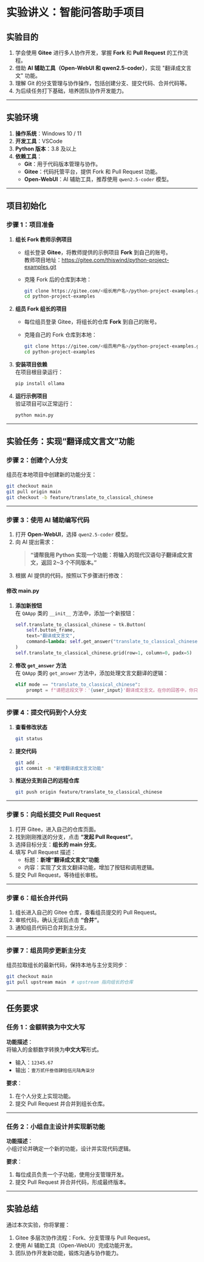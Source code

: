 
# **实验讲义：智能问答助手项目**

## **实验目的**

1. 学会使用 **Gitee** 进行多人协作开发，掌握 **Fork** 和 **Pull Request** 的工作流程。  
2. 借助 **AI 辅助工具（Open-WebUI 和 qwen2.5-coder）**，实现 "翻译成文言文" 功能。  
3. 理解 Git 的分支管理与协作操作，包括创建分支、提交代码、合并代码等。  
4. 为后续任务打下基础，培养团队协作开发能力。

---

## **实验环境**

1. **操作系统**：Windows 10 / 11  
2. **开发工具**：VSCode  
3. **Python 版本**：3.8 及以上  
4. **依赖工具**：  
   - **Git**：用于代码版本管理与协作。  
   - **Gitee**：代码托管平台，提供 Fork 和 Pull Request 功能。  
   - **Open-WebUI**：AI 辅助工具，推荐使用 `qwen2.5-coder` 模型。  

---

## **项目初始化**

### **步骤 1：项目准备**

1. **组长 Fork 教师示例项目**  
   - 组长登录 **Gitee**，将教师提供的示例项目 **Fork** 到自己的账号。  
     教师项目地址：<https://gitee.com/thiswind/python-project-examples.git>  
   - 克隆 Fork 后的仓库到本地：  

     ```bash
     git clone https://gitee.com/<组长用户名>/python-project-examples.git
     cd python-project-examples
     ```

2. **组员 Fork 组长的项目**  
   - 每位组员登录 Gitee，将组长的仓库 **Fork** 到自己的账号。  
   - 克隆自己的 Fork 仓库到本地：  

     ```bash
     git clone https://gitee.com/<组员用户名>/python-project-examples.git
     cd python-project-examples
     ```

3. **安装项目依赖**  
   在项目根目录运行：  

   ```bash
   pip install ollama
   ```

4. **运行示例项目**  
   验证项目可以正常运行：  

   ```bash
   python main.py
   ```

---

## **实验任务：实现“翻译成文言文”功能**

### **步骤 2：创建个人分支**

组员在本地项目中创建新的功能分支：  

```bash
git checkout main
git pull origin main
git checkout -b feature/translate_to_classical_chinese
```

---

### **步骤 3：使用 AI 辅助编写代码**

1. 打开 **Open-WebUI**，选择 `qwen2.5-coder` 模型。  
2. 向 AI 提出需求：  
   > **“请帮我用 Python 实现一个功能：将输入的现代汉语句子翻译成文言文，返回 2~3 个不同版本。”**  
3. 根据 AI 提供的代码，按照以下步骤进行修改：

#### **修改 main.py**

1. **添加新按钮**  
   在 `QAApp` 类的 `__init__` 方法中，添加一个新按钮：  

   ```python
   self.translate_to_classical_chinese = tk.Button(
       self.button_frame,
       text="翻译成文言文",
       command=lambda: self.get_answer("translate_to_classical_chinese"),
   )
   self.translate_to_classical_chinese.grid(row=1, column=0, padx=5)
   ```

2. **修改 `get_answer` 方法**  
   在 `QAApp` 类的 `get_answer` 方法中，添加处理文言文翻译的逻辑：  

   ```python
   elif mode == "translate_to_classical_chinese":
       prompt = f"请把这段文字：'{user_input}'翻译成文言文。在你的回答中，你只输出翻译得到的文言文版本。你要给出2~3个不同的翻译版本。"
   ```

---

### **步骤 4：提交代码到个人分支**

1. **查看修改状态**  
   ```bash
   git status
   ```

2. **提交代码**  
   ```bash
   git add .
   git commit -m "新增翻译成文言文功能"
   ```

3. **推送分支到自己的远程仓库**  
   ```bash
   git push origin feature/translate_to_classical_chinese
   ```

---

### **步骤 5：向组长提交 Pull Request**

1. 打开 Gitee，进入自己的仓库页面。  
2. 找到刚刚推送的分支，点击 **“发起 Pull Request”**。  
3. 选择目标分支：**组长的 main 分支**。  
4. 填写 Pull Request 描述：  
   - 标题：**新增“翻译成文言文”功能**  
   - 内容：实现了文言文翻译功能，增加了按钮和调用逻辑。  
5. 提交 Pull Request，等待组长审核。

---

### **步骤 6：组长合并代码**

1. 组长进入自己的 Gitee 仓库，查看组员提交的 Pull Request。  
2. 审核代码，确认无误后点击 **“合并”**。  
3. 通知组员代码已合并到主分支。

---

### **步骤 7：组员同步更新主分支**

组员拉取组长的最新代码，保持本地与主分支同步：  

```bash
git checkout main
git pull upstream main  # upstream 指向组长的仓库
```

---

## **任务要求**

### **任务 1：金额转换为中文大写**

**功能描述**：  
将输入的金额数字转换为**中文大写**形式。  
- 输入：`12345.67`  
- 输出：`壹万贰仟叁佰肆拾伍元陆角柒分`  

**要求**：  
1. 在个人分支上实现功能。  
2. 提交 Pull Request 并合并到组长仓库。  

---

### **任务 2：小组自主设计并实现新功能**

**功能描述**：  
小组讨论并确定一个新的功能，设计并实现代码逻辑。  

**要求**：  
1. 每位成员负责一个子功能，使用分支管理开发。  
2. 提交 Pull Request 并合并代码，形成最终版本。

---

## **实验总结**

通过本次实验，你将掌握：  
1. Gitee 多层次协作流程：Fork、分支管理与 Pull Request。  
2. 使用 AI 辅助工具（Open-WebUI）完成功能开发。  
3. 团队协作开发新功能，锻炼沟通与协作能力。  
